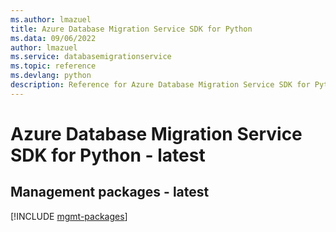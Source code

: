```yaml
---
ms.author: lmazuel
title: Azure Database Migration Service SDK for Python
ms.data: 09/06/2022
author: lmazuel
ms.service: databasemigrationservice
ms.topic: reference
ms.devlang: python
description: Reference for Azure Database Migration Service SDK for Python
---
```

# Azure Database Migration Service SDK for Python - latest

## Management packages - latest
[!INCLUDE [mgmt-packages](database-migration-service-mgmt-index.md)]